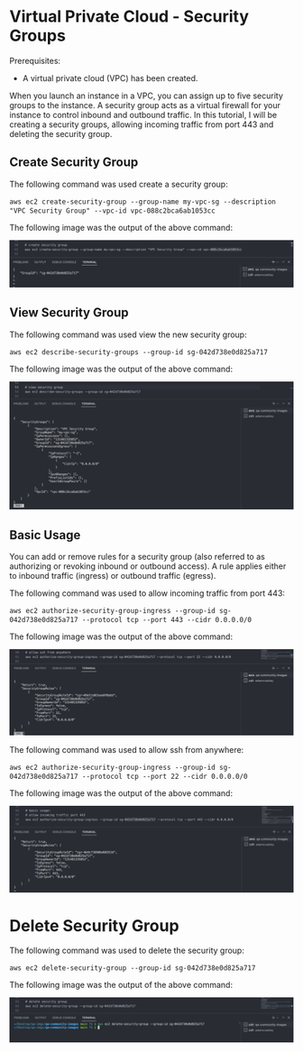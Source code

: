 # Virtual Private Cloud - Security Groups
Prerequisites:
* A virtual private cloud (VPC) has been created.

When you launch an instance in a VPC, you can assign up to five security groups to the instance. A security group acts as a virtual firewall for your instance to control inbound and outbound traffic. In this tutorial, I will be creating a security groups, allowing incoming traffic from port 443 and deleting the security group.

## Create Security Group
The following command was used create a security group: 
```
aws ec2 create-security-group --group-name my-vpc-sg --description "VPC Security Group" --vpc-id vpc-088c2bca6ab1053cc
```
The following image was the output of the above command: <br>

![create-vpc-sg](https://github.com/Adamcoakley/qa-community-images/blob/main/AWS/vpc-security-group/create-vpc-sg.png?raw=true)

## View Security Group
The following command was used view the new security group: 
```
aws ec2 describe-security-groups --group-id sg-042d738e0d825a717
```
The following image was the output of the above command: <br>

![view-vpc-sg](https://github.com/Adamcoakley/qa-community-images/blob/main/AWS/vpc-security-group/view-vpc-sg.png?raw=true)

## Basic Usage
You can add or remove rules for a security group (also referred to as authorizing or revoking inbound or outbound access). A rule applies either to inbound traffic (ingress) or outbound traffic (egress).

The following command was used to allow incoming traffic from port 443: 
```
aws ec2 authorize-security-group-ingress --group-id sg-042d738e0d825a717 --protocol tcp --port 443 --cidr 0.0.0.0/0
```
The following image was the output of the above command: <br>

![port-433-vpc-sg](https://github.com/Adamcoakley/qa-community-images/blob/main/AWS/vpc-security-group/allow-port-433.png?raw=true)

The following command was used to allow ssh from anywhere: 
```
aws ec2 authorize-security-group-ingress --group-id sg-042d738e0d825a717 --protocol tcp --port 22 --cidr 0.0.0.0/0
```
The following image was the output of the above command: <br>

![allow-ssh-vpc-sg](https://github.com/Adamcoakley/qa-community-images/blob/main/AWS/vpc-security-group/allow-ssh.png?raw=true)

# Delete Security Group
The following command was used to delete the security group:
```
aws ec2 delete-security-group --group-id sg-042d738e0d825a717
```
The following image was the output of the above command: <br>

![delete-vpc-sg](https://github.com/Adamcoakley/qa-community-images/blob/main/AWS/vpc-security-group/delete-vpc-sg.png?raw=true)